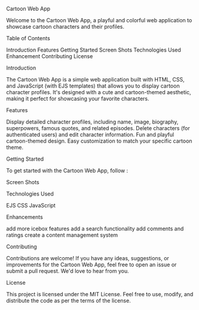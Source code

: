 Cartoon Web App

Welcome to the Cartoon Web App, a playful and colorful web application to showcase cartoon characters and their profiles.

Table of Contents

Introduction
Features
Getting Started
Screen Shots
Technologies Used
Enhancement
Contributing
License

Introduction

The Cartoon Web App is a simple web application built with HTML, CSS, and JavaScript (with EJS templates) that allows you to display cartoon character profiles. It's designed with a cute and cartoon-themed aesthetic, making it perfect for showcasing your favorite characters.

Features

Display detailed character profiles, including name, image, biography, superpowers, famous quotes, and related episodes.
Delete characters (for authenticated users) and edit character information.
Fun and playful cartoon-themed design.
Easy customization to match your specific cartoon theme.

Getting Started

To get started with the Cartoon Web App, follow :

Screen Shots

Technologies Used

EJS
CSS
JavaScript

Enhancements

add more icebox features
add a search functionality
add comments and ratings
create a content management system

Contributing

Contributions are welcome! If you have any ideas, suggestions, or improvements for the Cartoon Web App, feel free to open an issue or submit a pull request. We'd love to hear from you.

License

This project is licensed under the MIT License. Feel free to use, modify, and distribute the code as per the terms of the license.
